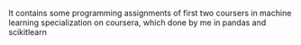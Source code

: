 
It contains some programming assignments of first two coursers in machine learning specialization on coursera, which done by me in pandas and scikitlearn
